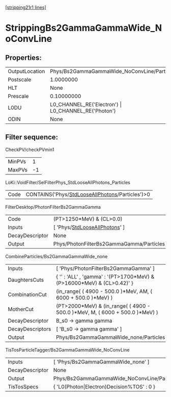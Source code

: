 [[stripping21r1 lines]](./stripping21r1-index)

# StrippingBs2GammaGammaWide_NoConvLine

## Properties:

|                |                                                      |
|----------------|------------------------------------------------------|
| OutputLocation | Phys/Bs2GammaGammaWide_NoConvLine/Particles          |
| Postscale      | 1.0000000                                            |
| HLT            | None                                                 |
| Prescale       | 0.10000000                                           |
| L0DU           | L0_CHANNEL_RE('Electron') \| L0_CHANNEL_RE('Photon') |
| ODIN           | None                                                 |

## Filter sequence:

CheckPV/checkPVmin1

|        |     |
|--------|-----|
| MinPVs | 1   |
| MaxPVs | -1  |

LoKi::VoidFilter/SelFilterPhys_StdLooseAllPhotons_Particles

|      |                                                                                                        |
|------|--------------------------------------------------------------------------------------------------------|
| Code | CONTAINS('Phys/[StdLooseAllPhotons](./stripping21r1-commonparticles-stdlooseallphotons)/Particles')\>0 |

FilterDesktop/PhotonFilterBs2GammaGamma

|                 |                                                                                       |
|-----------------|---------------------------------------------------------------------------------------|
| Code            | (PT\>1250\*MeV) & (CL\>0.0)                                                           |
| Inputs          | [ 'Phys/[StdLooseAllPhotons](./stripping21r1-commonparticles-stdlooseallphotons)' ] |
| DecayDescriptor | None                                                                                  |
| Output          | Phys/PhotonFilterBs2GammaGamma/Particles                                              |

CombineParticles/Bs2GammaGammaWide_none

|                  |                                                                                 |
|------------------|---------------------------------------------------------------------------------|
| Inputs           | [ 'Phys/PhotonFilterBs2GammaGamma' ]                                          |
| DaughtersCuts    | { '' : 'ALL' , 'gamma' : '(PT\>1700\*MeV) & (P\>16000\*MeV) & (CL\>0.42)' }     |
| CombinationCut   | (in_range( ( 4900 - 500.0 )\*MeV, AM, ( 6000 + 500.0 )\*MeV) )                  |
| MotherCut        | (PT\>2000\*MeV) & (in_range( ( 4900 - 500.0 )\*MeV, M, ( 6000 + 500.0 )\*MeV) ) |
| DecayDescriptor  | B_s0 -\> gamma gamma                                                            |
| DecayDescriptors | [ 'B_s0 -\> gamma gamma' ]                                                    |
| Output           | Phys/Bs2GammaGammaWide_none/Particles                                           |

TisTosParticleTagger/Bs2GammaGammaWide_NoConvLine

|                 |                                             |
|-----------------|---------------------------------------------|
| Inputs          | [ 'Phys/Bs2GammaGammaWide_none' ]         |
| DecayDescriptor | None                                        |
| Output          | Phys/Bs2GammaGammaWide_NoConvLine/Particles |
| TisTosSpecs     | { 'L0(Photon\|Electron)Decision%TOS' : 0 }  |
